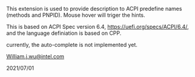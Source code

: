 This extension is used to provide description to ACPI predefine names (methods and PNPID). Mouse hover will triger the hints.

This is based on ACPI Spec version 6.4, https://uefi.org/specs/ACPI/6.4/, and the language definiation is based on CPP.

currently, the auto-complete is not implemented yet.

William.j.wu@intel.com

2021/07/01
